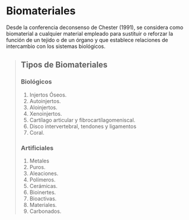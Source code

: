 # Biomateriales

Desde la conferencia deconsenso de Chester (1991), se considera como biomaterial a cualquier material empleado para sustituir o reforzar la función de un tejido o de un órgano y que establece relaciones de intercambio con los sistemas biológicos.

> ##   Tipos de Biomateriales
> 
> ### Biológicos
> 1. Injertos Óseos.
> 2. Autoinjertos.
> 3. Aloinjertos.
> 4. Xenoinjertos.
> 5. Cartílago articular y fibrocartílagomeniscal.
> 6. Disco intervertebral, tendones y ligamentos
> 7. Coral.
> ### Artificiales
> 1. Metales
> 2. Puros.
> 3. Aleaciones.
> 4. Polímeros.
> 5. Cerámicas.
> 6. Bioinertes.
> 7. Bioactivas.
> 8. Materiales.
> 9. Carbonados.

```
